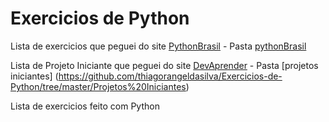 # Exercicios de Python
 Lista de exercicios que peguei do site [PythonBrasil](https://wiki.python.org.br/ListaDeExercicios) - Pasta [pythonBrasil](https://github.com/thiagorangeldasilva/Exercicios-de-Python/tree/master/pythonBrasil)
 
 Lista de Projeto Iniciante que peguei do site [DevAprender](https://devaprender.com/5-ideias-de-projetos-python-para-iniciantes/) - Pasta [projetos iniciantes] (https://github.com/thiagorangeldasilva/Exercicios-de-Python/tree/master/Projetos%20Iniciantes)

 Lista de exercicios feito com Python 
